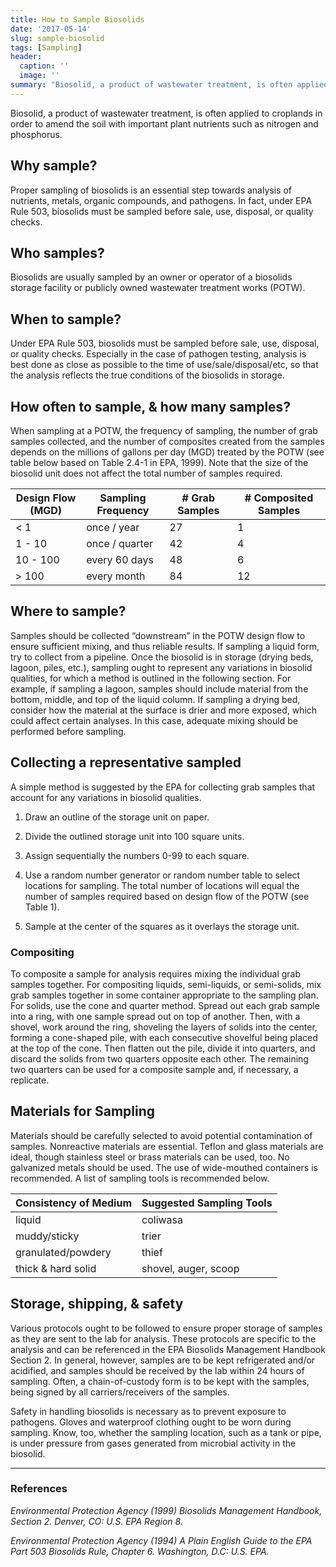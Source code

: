 ```yaml
---
title: How to Sample Biosolids
date: '2017-05-14'
slug: sample-biosolid
tags: [Sampling]
header:
  caption: ''
  image: ''
summary: "Biosolid, a product of wastewater treatment, is often applied to croplands in order to amend the soil with important plant nutrients such as nitrogen and phosphorus."
---
```

Biosolid, a product of wastewater treatment, is often applied to croplands in order to amend the soil with important plant nutrients such as nitrogen and phosphorus.

## Why sample?

Proper sampling of biosolids is an essential step towards analysis of nutrients, metals, organic compounds, and pathogens. In fact, under EPA Rule 503, biosolids must be sampled before sale, use, disposal, or quality checks.

## Who samples?

Biosolids are usually sampled by an owner or operator of a biosolids storage facility or publicly owned wastewater treatment works (POTW).

## When to sample?

Under EPA Rule 503, biosolids must be sampled before sale, use, disposal, or quality checks. Especially in the case of pathogen testing, analysis is best done as close as possible to the time of use/sale/disposal/etc, so that the analysis reflects the true conditions of the biosolids in storage.

## How often to sample, & how many samples?

When sampling at a POTW, the frequency of sampling, the number of grab samples collected, and the number of composites created from the samples depends on the millions of gallons per day (MGD) treated by the POTW (see table below based on Table 2.4-1 in EPA, 1999). Note that the size of the biosolid unit does not affect the total number of samples required.

|Design Flow (MGD)|Sampling Frequency|# Grab Samples|# Composited Samples|
|-----------------|------------------|--------------|--------------------|
| < 1             | once / year      | 27           | 1                  |
| 1 - 10          | once / quarter   | 42           | 4                  |
| 10 - 100        | every 60 days    | 48           | 6                  |
| > 100           | every month      | 84           | 12                 |

## Where to sample?

Samples should be collected “downstream” in the POTW design flow to ensure sufficient mixing, and thus reliable results. If sampling a liquid form, try to collect from a pipeline. Once the biosolid is in storage (drying beds, lagoon, piles, etc.), sampling ought to represent any variations in biosolid qualities, for which a method is outlined in the following section. For example, if sampling a lagoon, samples should include material from the bottom, middle, and top of the liquid column. If sampling a drying bed, consider how the material at the surface is drier and more exposed, which could affect certain analyses. In this case, adequate mixing should be performed before sampling.

## Collecting a representative sampled

A simple method is suggested by the EPA for collecting grab samples that account for any variations in biosolid qualities.

1. Draw an outline of the storage unit on paper.

2. Divide the outlined storage unit into 100 square units.

3. Assign sequentially the numbers 0-99 to each square.

4. Use a random number generator or random number table to select locations for sampling. The total number of locations will equal the number of samples required based on design flow of the POTW (see Table 1).

5. Sample at the center of the squares as it overlays the storage unit.

### Compositing

To composite a sample for analysis requires mixing the individual grab samples together. For compositing liquids, semi-liquids, or semi-solids, mix grab samples together in some container appropriate to the sampling plan. For solids, use the cone and quarter method. Spread out each grab sample into a ring, with one sample spread out on top of another. Then, with a shovel, work around the ring, shoveling the layers of solids into the center, forming a cone-shaped pile, with each consecutive shovelful being placed at the top of the cone. Then flatten out the pile, divide it into quarters, and discard the solids from two quarters opposite each other. The remaining two quarters can be used for a composite sample and, if necessary, a replicate.

## Materials for Sampling

Materials should be carefully selected to avoid potential contamination of samples. Nonreactive materials are essential. Teflon and glass materials are ideal, though stainless steel or brass materials can be used, too. No galvanized metals should be used. The use of wide-mouthed containers is recommended. A list of sampling tools is recommended below.

| Consistency of Medium | Suggested Sampling Tools |
| --------------------- | ------------------------ |
| liquid                | coliwasa                 |
| muddy/sticky          | trier                    |
| granulated/powdery    | thief                    |
| thick & hard solid    | shovel, auger, scoop     |

## Storage, shipping, & safety

Various protocols ought to be followed to ensure proper storage of samples as they are sent to the lab for analysis. These protocols are specific to the analysis and can be referenced in the EPA Biosolids Management Handbook Section 2. In general, however, samples are to be kept refrigerated and/or acidified, and samples should be received by the lab within 24 hours of sampling. Often, a chain-of-custody form is to be kept with the samples, being signed by all carriers/receivers of the samples.  

Safety in handling biosolids is necessary as to prevent exposure to pathogens. Gloves and waterproof clothing ought to be worn during sampling. Know, too, whether the sampling location, such as a tank or pipe, is under pressure from gases generated from microbial activity in the biosolid.

--------------------------------------------------------------------------------

### References

*Environmental Protection Agency (1999) Biosolids Management Handbook, Section 2. Denver, CO: U.S. EPA Region 8.*

*Environmental Protection Agency (1994) A Plain English Guide to the EPA Part 503 Biosolids Rule, Chapter 6. Washington, D.C: U.S. EPA.*
